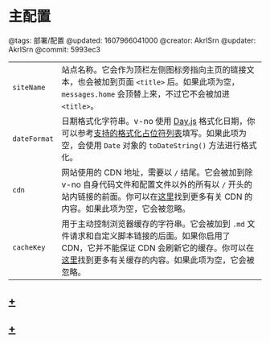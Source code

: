 # 主配置

@tags: 部署/配置
@updated: 1607966041000
@creator: AkrISrn
@updater: AkrISrn
@commit: 5993ec3

| | |
| - | - |
| `siteName` | 站点名称。它会作为顶栏左侧图标旁指向主页的链接文本，也会被加到页面 `<title>` 后。如果此项为空，`messages.home` 会顶替上来，不过它不会被加进 `<title>`。 |
| `dateFormat` | 日期格式化字符串。v-no 使用 [Day.js](https://github.com/iamkun/dayjs) 格式化日期，你可以参考[支持的格式化占位符列表](https://day.js.org/docs/zh-CN/display/format)填写。如果此项为空，会使用 `Date` 对象的 `toDateString()` 方法进行格式化。 |
| `cdn` | 网站使用的 CDN 地址，需要以 `/` 结尾。它会被加到除 v-no 自身代码文件和配置文件以外的所有以 `/` 开头的站内链接的前面。你可以在[这里](/docs/cdn.md "#")找到更多有关 CDN 的内容。如果此项为空，它会被忽略。 |
| `cacheKey` | 用于主动控制浏览器缓存的字符串。它会被加到 `.md` 文件请求和自定义脚本链接的后面。如果你启用了 CDN，它并不能保证 CDN 会刷新它的缓存。你可以在[这里](/docs/cache.md "#")找到更多有关缓存的内容。如果此项为空，它会被忽略。 |

## [+](/docs/conf-paths.md)

## [+](/docs/conf-messages.md)
